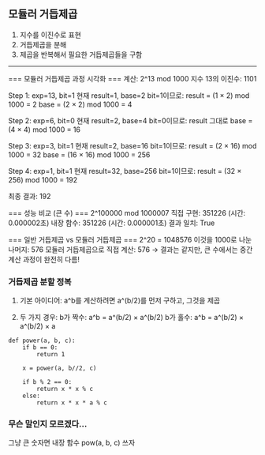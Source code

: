 ## 모듈러 거듭제곱
1. 지수를 이진수로 표현
2. 거듭제곱을 분해
3. 제곱을 반복해서 필요한 거듭제곱들을 구함
---

=== 모듈러 거듭제곱 과정 시각화 ===
계산: 2^13 mod 1000
지수 13의 이진수: 1101

Step 1: exp=13, bit=1
  현재 result=1, base=2
  bit=1이므로: result = (1 × 2) mod 1000 = 2
  base = (2 × 2) mod 1000 = 4

Step 2: exp=6, bit=0
  현재 result=2, base=4
  bit=0이므로: result 그대로
  base = (4 × 4) mod 1000 = 16

Step 3: exp=3, bit=1
  현재 result=2, base=16
  bit=1이므로: result = (2 × 16) mod 1000 = 32
  base = (16 × 16) mod 1000 = 256

Step 4: exp=1, bit=1
  현재 result=32, base=256
  bit=1이므로: result = (32 × 256) mod 1000 = 192

최종 결과: 192

=== 성능 비교 (큰 수) ===
2^100000 mod 1000007
직접 구현: 351226 (시간: 0.000002초)
내장 함수: 351226 (시간: 0.000001초)
결과 일치: True

=== 일반 거듭제곱 vs 모듈러 거듭제곱 ===
2^20 = 1048576
이것을 1000로 나눈 나머지: 576
모듈러 거듭제곱으로 직접 계산: 576
→ 결과는 같지만, 큰 수에서는 중간 계산 과정이 완전히 다름!

### 거듭제곱 분할 정복
1. 기본 아이디어:
a^b를 계산하려면 a^(b/2)를 먼저 구하고, 그것을 제곱

2. 두 가지 경우:
b가 짝수: a^b = a^(b/2) × a^(b/2)
b가 홀수: a^b = a^(b/2) × a^(b/2) × a

```
def power(a, b, c):
    if b == 0:
        return 1

    x = power(a, b//2, c)

    if b % 2 == 0:
        return x * x % c
    else:
        return x * x * a % c
```    

### 무슨 말인지 모르겠다...
그냥 큰 숫자면 내장 함수 pow(a, b, c) 쓰자
